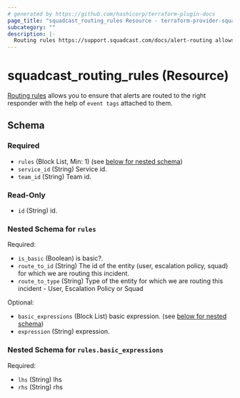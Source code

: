 ```yaml
---
# generated by https://github.com/hashicorp/terraform-plugin-docs
page_title: "squadcast_routing_rules Resource - terraform-provider-squadcast"
subcategory: ""
description: |-
  Routing rules https://support.squadcast.com/docs/alert-routing allows you to ensure that alerts are routed to the right responder with the help of event tags attached to them.
---
```


# squadcast_routing_rules (Resource)

[Routing rules](https://support.squadcast.com/docs/alert-routing) allows you to ensure that alerts are routed to the right responder with the help of `event tags` attached to them.



<!-- schema generated by tfplugindocs -->
## Schema

### Required

- `rules` (Block List, Min: 1) (see [below for nested schema](#nestedblock--rules))
- `service_id` (String) Service id.
- `team_id` (String) Team id.

### Read-Only

- `id` (String) id.

<a id="nestedblock--rules"></a>
### Nested Schema for `rules`

Required:

- `is_basic` (Boolean) is basic?.
- `route_to_id` (String) The id of the entity (user, escalation policy, squad) for which we are routing this incident.
- `route_to_type` (String) Type of the entity for which we are routing this incident - User, Escalation Policy or Squad

Optional:

- `basic_expressions` (Block List) basic expression. (see [below for nested schema](#nestedblock--rules--basic_expressions))
- `expression` (String) expression.

<a id="nestedblock--rules--basic_expressions"></a>
### Nested Schema for `rules.basic_expressions`

Required:

- `lhs` (String) lhs
- `rhs` (String) rhs


